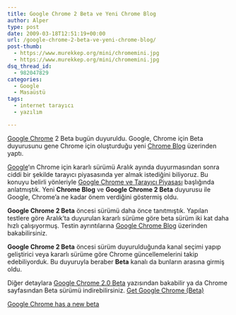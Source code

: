 ```yaml
---
title: Google Chrome 2 Beta ve Yeni Chrome Blog
author: Alper
type: post
date: 2009-03-18T12:51:19+00:00
url: /google-chrome-2-beta-ve-yeni-chrome-blog/
post-thumb:
  - https://www.murekkep.org/mini/chromemini.jpg
  - https://www.murekkep.org/mini/chromemini.jpg
dsq_thread_id:
  - 982047829
categories:
  - Google
  - Masaüstü
tags:
  - internet tarayıcı
  - yazılım

---
```

[Google Chrome][1] 2 Beta bugün duyuruldu. Google, Chrome için Beta duyurusunu gene Chrome için oluşturduğu yeni [Chrome Blog][2] üzerinden yaptı. 

[Google][3]&#8216;ın Chrome için kararlı sürümü Aralık ayında duyurmasından sonra ciddi bir şekilde tarayıcı piyasasında yer almak istediğini biliyoruz. Bu konuyu belirli yönleriyle [Google Chrome ve Tarayıcı Piyasası][4] başlığında anlatmıştık. Yeni **Chrome Blog** ve **Google Chrome 2 Beta** duyurusu ile Google, Chrome&#8217;a ne kadar önem verdiğini göstermiş oldu. 

**Google Chrome 2 Beta** öncesi sürümü daha önce tanıtmıştık. Yapılan testlere göre Aralık&#8217;ta duyurulan kararlı sürüme göre beta sürüm iki kat daha hızlı çalışıyormuş. Testin ayrıntılarına [Google Chrome Blog][2] üzerinden bakabilirsiniz. 

**Google Chrome 2 Beta** öncesi sürüm duyurulduğunda kanal seçimi yapıp geliştirici veya kararlı sürüme göre Chrome güncellemelerini takip edebiliyorduk. Bu duyuruyla beraber **Beta** kanalı da bunların arasına girmiş oldu. 

Diğer detaylara [Google Chrome 2.0 Beta][5] yazısından bakabilir ya da Chrome sayfasından Beta sürümü indirebilirsiniz. [Get Google Chrome (Beta)][6]

[Google Chrome has a new beta][7]

 [1]: https://www.google.com/chrome
 [2]: https://chrome.blogspot.com/
 [3]: https://www.google.com.tr
 [4]: https://www.murekkep.org/google-chrome-ve-tarayici-piyasasi-572
 [5]: https://www.murekkep.org/google-chrome-20-beta-759
 [6]: https://www.google.com/intl/en/landing/chrome/beta/index.html
 [7]: https://chrome.blogspot.com/2009/03/google-chrome-has-new-beta_17.html